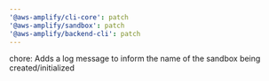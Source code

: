```yaml
---
'@aws-amplify/cli-core': patch
'@aws-amplify/sandbox': patch
'@aws-amplify/backend-cli': patch
---
```


chore: Adds a log message to inform the name of the sandbox being created/initialized
